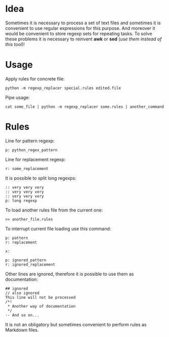 # Idea

Sometimes it is necessary to process a set of text files and sometimes it is convenient to use regular expressions for this purpose. And moreover it would be convenient to store regexp sets for repeating tasks. To solve these problems it is necessary to reinvent **awk** or **sed** (_use them instead of this tool_)!

# Usage

Apply rules for concrete file:
```
python -m regexp_replacer special.rules edited.file
```

Pipe usage:
```
cat some_file | python -m regexp_replacer some.rules | another_command
```

# Rules

Line for pattern regexp:
```
p: python_regex_pattern
```

Line for replacement regexp:
```
r: some_replacement
```

It is possible to split long regexps:
```
:: very very very
:: very very very
:: very very very
p: long regexp
```

To load another rules file from the current one:
```
>> another_file.rules
```

To interrupt current file loading use this command:
```
p: pattern
r: replacement

x:

p: ignored_pattern
r: ignored_replacement
```

Other lines are ignored, therefore it is possible to use them as documentation:
```
## ignored
// also ignored
This line will not be processed
/*!
 * Another way of documentation
 */
-- And so on...
```

It is not an obligatory but sometimes convenient to perform rules as Markdown files.
